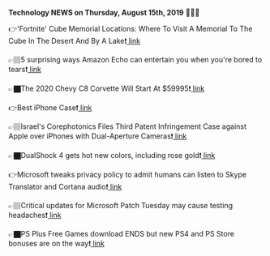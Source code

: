 <b>Technology NEWS on Thursday, August 15th, 2019</b> 📡📡📡 

👉'Fortnite' Cube Memorial Locations: Where To Visit A Memorial To The Cube In The Desert And By A Lake❗️<a href='https://www.google.com/url?rct=j&sa=t&url=https://www.forbes.com/sites/paultassi/2019/08/15/fortnite-cube-memorial-locations-where-to-visit-a-memorial-to-the-cube-in-the-desert-and-by-a-lake/&ct=ga&cd=CAIyGmVjZmViYzNiZjFkNzQyNDM6Y29tOmVuOlVT&usg=AFQjCNE7J0YHzDH9J7KGrzk8zFxEbQ_Kkg'> link</a>

👉🏽5 surprising ways Amazon Echo can entertain you when you're bored to tears❗️<a href='https://www.google.com/url?rct=j&sa=t&url=https://www.cnet.com/how-to/5-surprising-ways-amazon-echo-can-entertain-you-when-youre-bored-to-tears/&ct=ga&cd=CAIyGmVjZmViYzNiZjFkNzQyNDM6Y29tOmVuOlVT&usg=AFQjCNF5Mzpw6-6au7ZCpOvpQpK0wJej8A'> link</a>

👉🏿The 2020 Chevy C8 Corvette Will Start At $59995❗️<a href='https://www.google.com/url?rct=j&sa=t&url=https://jalopnik.com/the-2020-c8-chevy-corvette-will-start-at-59-995-1837265896&ct=ga&cd=CAIyGmVjZmViYzNiZjFkNzQyNDM6Y29tOmVuOlVT&usg=AFQjCNGxx_4ivx0l7I7d8c4iX5ZRY0aTQA'> link</a>

👉Best iPhone Case❗️<a href='https://www.google.com/url?rct=j&sa=t&url=https://bgr.com/2019/08/15/best-iphone-case/&ct=ga&cd=CAIyGmVjZmViYzNiZjFkNzQyNDM6Y29tOmVuOlVT&usg=AFQjCNGbgZNLGY126jua1vYLyNI0nn2_cg'> link</a>

👉🏽Israel's Corephotonics Files Third Patent Infringement Case against Apple over iPhones with Dual-Aperture Cameras❗️<a href='https://www.google.com/url?rct=j&sa=t&url=https://www.patentlyapple.com/patently-apple/2019/08/israels-corephotonics-files-third-patent-infringement-case-against-apple-over-iphones-with-dual-aperture-cameras.html&ct=ga&cd=CAIyGmVjZmViYzNiZjFkNzQyNDM6Y29tOmVuOlVT&usg=AFQjCNGABDI_UYKQU8m9VgCD4FK4gZHPlA'> link</a>

👉🏿DualShock 4 gets hot new colors, including rose gold❗️<a href='https://www.google.com/url?rct=j&sa=t&url=https://venturebeat.com/2019/08/15/dualshock-4-gets-hot-new-colors-including-rose-gold/&ct=ga&cd=CAIyGmVjZmViYzNiZjFkNzQyNDM6Y29tOmVuOlVT&usg=AFQjCNHQT0yBzPPHUY1B2UQQ5JOIP5jwUA'> link</a>

👉Microsoft tweaks privacy policy to admit humans can listen to Skype Translator and Cortana audio❗️<a href='https://www.google.com/url?rct=j&sa=t&url=https://techcrunch.com/2019/08/15/microsoft-tweaks-privacy-policy-to-admit-humans-can-listen-to-skype-translator-and-cortana-audio/&ct=ga&cd=CAIyGmVjZmViYzNiZjFkNzQyNDM6Y29tOmVuOlVT&usg=AFQjCNHVdV2cIFy1m1Z38b3vMRKiXWYCyg'> link</a>

👉🏽Critical updates for Microsoft Patch Tuesday may cause testing headaches❗️<a href='https://www.google.com/url?rct=j&sa=t&url=https://www.computerworld.com/article/3432169/critical-updates-for-microsoft-patch-tuesday-may-cause-testing-headaches.html&ct=ga&cd=CAIyGmVjZmViYzNiZjFkNzQyNDM6Y29tOmVuOlVT&usg=AFQjCNEDLw1vArWZObhXORs8bP4ZRhvXnA'> link</a>

👉🏿PS Plus Free Games download ENDS but new PS4 and PS Store bonuses are on the way❗️<a href='https://www.google.com/url?rct=j&sa=t&url=https://www.express.co.uk/entertainment/gaming/1165901/PS-Plus-Free-Games-download-ends-PS4-PS-Store-Caravan-Stories&ct=ga&cd=CAIyGmVjZmViYzNiZjFkNzQyNDM6Y29tOmVuOlVT&usg=AFQjCNFR819Ec5uUxGFx5j_TlpI2GU5MTg'> link</a>

